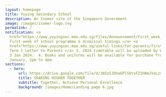 ```yaml
---
layout: homepage
title: Yuying Secondary School
description: An Isomer site of the Singapore Government
image: /images/isomer-logo.svg
permalink: /
notification: <a
  href="https://www.yuyingsec.moe.edu.sg/files/Announcement/First_week_of_school_programme_and_dismissal_timings.pdf">1.
  First week of school programme & dismissal timings </a> <a
  href="https://www.yuyingsec.moe.edu.sg/useful-links/for-parents/firstweek/">2.
  Term 1 Letter to Parents </a> 3. 2024 timetable will be uploaded by Wednesday,
  3 Jan 2024.  4. Books and uniforms will be available for purchase from 2 to 5
  January, 2pm to 4pm.
sections:
  - hero:
      url: https://drive.google.com/file/d/1NIo5JDhaGPlSbtvFZ1hNmJVeLzvrqsmo/view?usp=share_link
      title: SOARING HIGHER TOGETHER
      subtitle: Together, Achieve Personal Excellence
      background: /images/Home/Landing page 6.jpg
---
```

